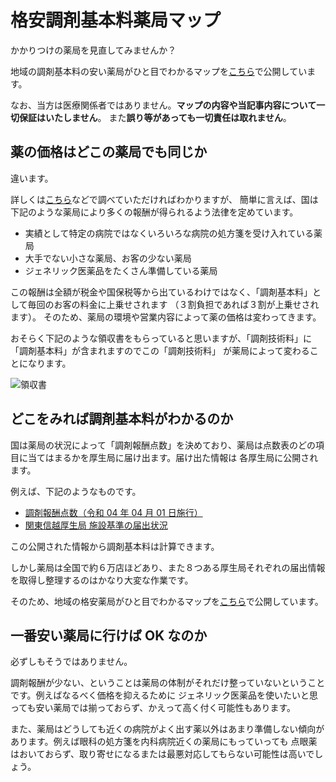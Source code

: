 # 格安調剤基本料薬局マップ


かかりつけの薬局を見直してみませんか？

地域の調剤基本料の安い薬局がひと目でわかるマップを[こちら](/pharmacy_map/map)で公開しています。

なお、当方は医療関係者ではありません。**マップの内容や当記事内容について一切保証はいたしません**。
また**誤り等があっても一切責任は取れません**。

## 薬の価格はどこの薬局でも同じか

違います。

詳しくは[こちら](https://pharmacyassistant.xyz/entry/yasui-yakkyoku-ranking/)などで調べていただければわかりますが、
簡単に言えば、国は下記のような薬局により多くの報酬が得られるよう法律を定めています。

- 実績として特定の病院ではなくいろいろな病院の処方箋を受け入れている薬局
- 大手でない小さな薬局、お客の少ない薬局
- ジェネリック医薬品をたくさん準備している薬局

この報酬は全額が税金や国保税等から出ているわけではなく、「調剤基本料」として毎回のお客の料金に上乗せされます
（３割負担であれば３割が上乗せされます）。
そのため、薬局の環境や営業内容によって薬の価格は変わってきます。

おそらく下記のような領収書をもらっていると思いますが、「調剤技術料」に「調剤基本料」が含まれますのでこの「調剤技術料」
が薬局によって変わることになります。

![領収書](/images/receipt.png)

## どこをみれば調剤基本料がわかるのか

国は薬局の状況によって「調剤報酬点数」を決めており、薬局は点数表のどの項目に当てはまるかを厚生局に届け出ます。届け出た情報は
各厚生局に公開されます。

例えば、下記のようなものです。

- [調剤報酬点数（令和 04 年 04 月 01 日施行）](https://www.nichiyaku.or.jp/assets/uploads/pharmacy-info/2022/0331-list.pdf)
- [関東信越厚生局 施設基準の届出状況](https://kouseikyoku.mhlw.go.jp/kantoshinetsu/chousa/kijyun.html)

この公開された情報から調剤基本料は計算できます。

しかし薬局は全国で約６万店ほどあり、また８つある厚生局それぞれの届出情報を取得し整理するのはかなり大変な作業です。

そのため、地域の格安薬局がひと目でわかるマップを[こちら](/pharmacy_map/map)で公開しています。

## 一番安い薬局に行けば OK なのか

必ずしもそうではありません。

調剤報酬が少ない、ということは薬局の体制がそれだけ整っていないということです。例えばなるべく価格を抑えるために
ジェネリック医薬品を使いたいと思っても安い薬局では揃っておらず、かえって高く付く可能性もあります。

また、薬局はどうしても近くの病院がよく出す薬以外はあまり準備しない傾向があります。例えば眼科の処方箋を内科病院近くの薬局にもっていっても
点眼薬はおいておらず、取り寄せになるまたは最悪対応してもらない可能性は高いでしょう。
